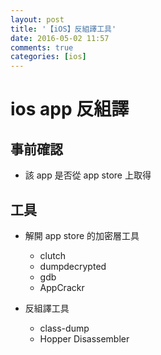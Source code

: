 ```yaml
---
layout: post
title: '【iOS】反組譯工具'
date: 2016-05-02 11:57
comments: true
categories: [ios]
---
```

# ios app 反組譯

## 事前確認
- 該 app 是否從 app store 上取得

## 工具

- 解開 app store 的加密層工具
	- clutch
	- dumpdecrypted
	- gdb
	- AppCrackr

- 反組譯工具
	- class-dump
	- Hopper Disassembler

